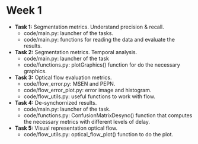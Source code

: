 # Week 1
- **Task 1:** Segmentation metrics. Understand precision & recall.
  - code/main.py: launcher of the tasks.
  - code/main.py: functions for reading the data and evaluate the results.
- **Task 2:** Segmentation metrics. Temporal analysis.
  - code/main.py: launcher of the task
  - code/functions.py: plotGraphics() function for do the necessary graphics.
- **Task 3:** Optical flow evaluation metrics.
  - code/flow_error.py: MSEN and PEPN.
  - code/flow_error_plot.py: error image and histogram.
  - code/flow_utils.py: useful functions to work with flow.
- **Task 4:** De-synchornized results.
  - code/main.py: launcher of the task.
  - code/functions.py: ConfusionMatrixDesync() function that computes the necessary metrics with different levels of delay.
- **Task 5:** Visual representation optical flow.
  - code/flow_utils.py: optical_flow_plot() function to do the plot.
